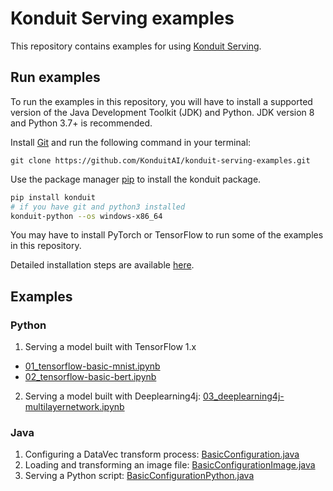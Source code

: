 # Konduit Serving examples

This repository contains examples for using [Konduit Serving](https://serving.oss.konduit.ai).

## Run examples

To run the examples in this repository, you will have to install a supported version of the Java Development Toolkit (JDK) and Python. JDK version 8 and Python 3.7+ is recommended. 

Install [Git](https://git-scm.com/) and run the following command in your terminal:

```
git clone https://github.com/KonduitAI/konduit-serving-examples.git
```

Use the package manager [pip](https://pip.pypa.io/en/stable/) to install the konduit package. 

```bash
pip install konduit
# if you have git and python3 installed
konduit-python --os windows-x86_64
```

You may have to install PyTorch or TensorFlow to run some of the examples in this repository.  

Detailed installation steps are available [here](https://serving.oss.konduit.ai/installation). 


## Examples

### Python
1. Serving a model built with TensorFlow 1.x
  - [01_tensorflow-basic-mnist.ipynb](notebooks/01_tensorflow-basic-mnist.ipynb)
  - [02_tensorflow-basic-bert.ipynb](notebooks/01_tensorflow-basic-bert.ipynb)
2. Serving a model built with Deeplearning4j: [03_deeplearning4j-multilayernetwork.ipynb](notebooks/03_deeplearning4j-multilayernetwork.ipynb)

### Java 
1. Configuring a DataVec transform process: [BasicConfiguration.java](java/src/main/java/ai/konduit/serving/examples/basic/BasicConfiguration.java)
2. Loading and transforming an image file: [BasicConfigurationImage.java](java/src/main/java/ai/konduit/serving/examples/basic/BasicConfigurationImage.java)
2. Serving a Python script: [BasicConfigurationPython.java](java/src/main/java/ai/konduit/serving/examples/basic/BasicConfigurationPython.java)
